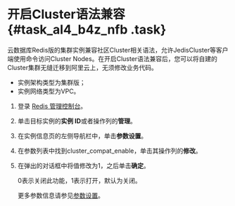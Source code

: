 # 开启Cluster语法兼容 {#task_al4_b4z_nfb .task}

云数据库Redis版的集群实例兼容社区Cluster相关语法，允许JedisCluster等客户端使用命令访问Cluster Nodes。在开启Cluster语法兼容后，您可以将自建的Cluster集群无缝迁移到阿里云上，无须修改业务代码。

-   实例架构类型为集群版；
-   实例网络类型为VPC。

1.  登录 [Redis 管理控制台](https://kvstore.console.aliyun.com/)。 
2.  单击目标实例的**实例 ID**或者操作列的**管理**。 
3.  在实例信息页的左侧导航栏中，单击**参数设置**。 
4.  在参数列表中找到cluster\_compat\_enable，单击其操作列的**修改**。 
5.  在弹出的对话框中将值修改为1，之后单击**确定**。 

    0表示关闭此功能，1表示打开，默认为关闭。

    更多参数信息请参见[参数设置](cn.zh-CN/用户指南/管理实例/参数设置.md#)。


